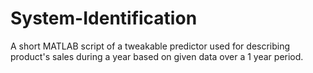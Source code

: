 # System-Identification
A short MATLAB script of a tweakable predictor used for describing product's sales during a year based on given data over a 1 year period.
